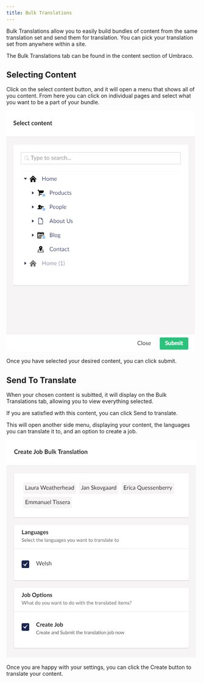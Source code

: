 ```yaml
---
title: Bulk Translations
---
```

Bulk Translations allow you to easily build bundles of content from the same translation set and send them for translation. You can pick your translation set from anywhere within a site. 

The Bulk Translations tab can be found in the content section of Umbraco.

## Selecting Content

Click on the select content button, and it will open a menu that shows all of you content. From here you can click on individual pages and select what you want to be a part of your bundle.

![Bulk translation content menu.](bulkContent.png)

Once you have selected your desired content, you can click submit. 

## Send To Translate

When your chosen content is subitted, it will display on the Bulk Translations tab, allowing you to view everything selected. 

If you are satisfied with this content, you can click Send to translate. 

This will open another side menu, displaying your content, the languages you can translate it to, and an option to create a job. 

![Bulk Translation create job menu.](translateBulk.png)

Once you are happy with your settings, you can click the Create button to translate your content. 